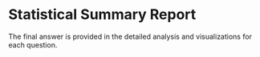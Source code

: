 # Statistical Summary Report

The final answer is provided in the detailed analysis and visualizations for each question.


